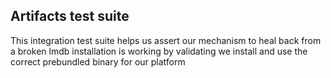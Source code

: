 ## Artifacts test suite

This integration test suite helps us assert our mechanism to heal back from a broken lmdb installation is working by validating we install and use the correct prebundled binary for our platform
